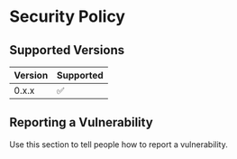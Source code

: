 # Security Policy

## Supported Versions

| Version | Supported          |
| ------- | ------------------ |
| 0.x.x   | :white_check_mark: |

## Reporting a Vulnerability

Use this section to tell people how to report a vulnerability.
